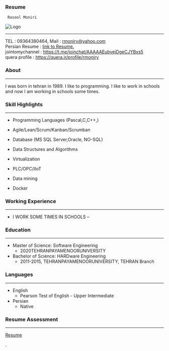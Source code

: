 ﻿### Resume
```
 Rasool Moniri
```

![Logo](https://rasoolmoniri.github.io/pic.png)

---

TEL  : 09364380464,
Mail : rmoniry@yahoo.com <br/>
Persian Resume : [link to Resume.](https://rasoolmoniri.github.io/Resume_Fa.pdf) <br/>
jointomychannel : https://t.me/joinchat/AAAAAEubyejDgeCJYBxs5 <br/>
quera profile : https://quera.ir/profile/rmoniry

### About

---

I was born in tehran in 1989. I like to programming. I like to work in schools and now I am working in schools some times.


### Skill Highlights
---
+	Programming Languages (Pascal,C,C++,)

+	Agile/Lean/Scrum/Kanban/Scrumban

+	Database (MS SQL Server,Oracle, NO-SQL)

+	Data Structures and Algorithms

+	Virtualization	

+	PLC/OPC/IIoT

+	Data mining

+	Docker

### Working Experience
---
+ I WORK SOME TIMES IN SCHOOLS –  
    
### Education
---
+ Master of Science: Software Engineering
  - 2020TEHRANPAYAMENOORUNIVERSITY
+ Bachelor of Science: HARDware Engineering
  - 2011-2015, TEHRANPAYAMENOORUNIVERSITY, TEHRAN Branch
  
### Languages

---

+ English 
  - Pearson Test of English - Upper Intermediate
+ Persian
  - Native


### Resume Assessment

---

[Resume](/assessment/RM_CV_CheckList_AR_3983.pdf)

.
